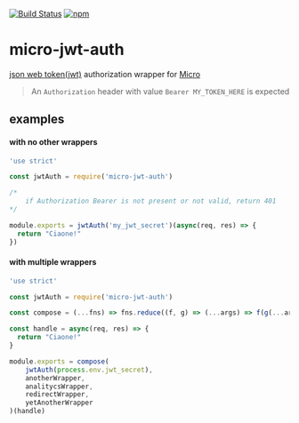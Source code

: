 [![Build Status](https://travis-ci.org/kandros/micro-jwt-auth.svg?branch=master)](https://travis-ci.org/kandros/micro-jwt-auth)
[![npm](https://img.shields.io/npm/v/micro-jwt-auth.svg)](https://www.npmjs.com/package/micro-jwt-auth)
# micro-jwt-auth
[json web token(jwt)](https://jwt.io/introduction/) authorization wrapper for [Micro](https://github.com/zeit/micro)

> An `Authorization` header with value `Bearer MY_TOKEN_HERE` is expected

## examples

#### with no other wrappers
```javascript
'use strict'

const jwtAuth = require('micro-jwt-auth')

/*
    if Authorization Bearer is not present or not valid, return 401
*/

module.exports = jwtAuth('my_jwt_secret')(async(req, res) => {
  return "Ciaone!"
})
```

#### with multiple wrappers 

```javascript
'use strict'

const jwtAuth = require('micro-jwt-auth')

const compose = (...fns) => fns.reduce((f, g) => (...args) => f(g(...args)))

const handle = async(req, res) => {
  return "Ciaone!"
}

module.exports = compose(
    jwtAuth(process.env.jwt_secret),
    anotherWrapper,
    analitycsWrapper,
    redirectWrapper,
    yetAnotherWrapper
)(handle)
```
